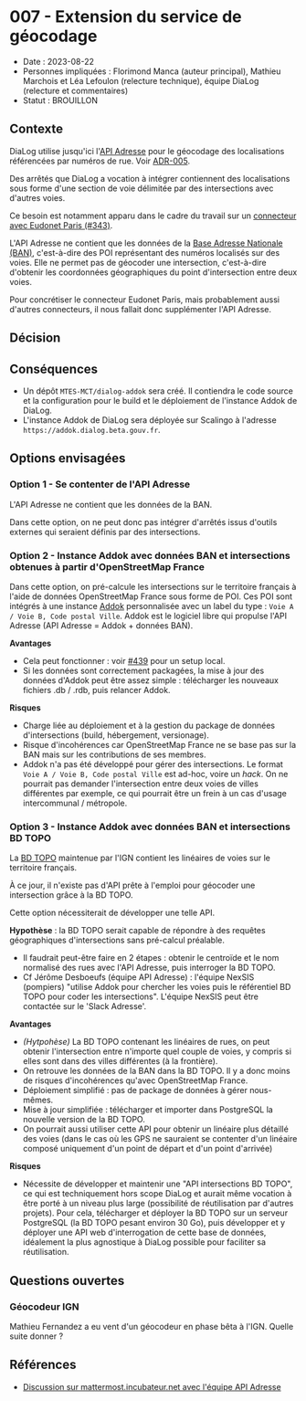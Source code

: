 # 007 - Extension du service de géocodage

* Date : 2023-08-22
* Personnes impliquées : Florimond Manca (auteur principal), Mathieu Marchois et Léa Lefoulon (relecture technique), équipe DiaLog (relecture et commentaires)
* Statut : BROUILLON <!-- [BROUILLON|ACCEPTÉ|REJETÉ|DÉPRÉCIÉ] -->

## Contexte

DiaLog utilise jusqu'ici l'[API Adresse](https://adresse.data.gouv.fr/api-doc/adresse) pour le géocodage des localisations référencées par numéros de rue. Voir [ADR-005](./005_geocoding.md).

Des arrêtés que DiaLog a vocation à intégrer contiennent des localisations sous forme d'une section de voie délimitée par des intersections avec d'autres voies.

Ce besoin est notamment apparu dans le cadre du travail sur un [connecteur avec Eudonet Paris (#343)](https://github.com/MTES-MCT/dialog/issues/343).

L'API Adresse ne contient que les données de la [Base Adresse Nationale (BAN)](https://adresse.data.gouv.fr/), c'est-à-dire des POI représentant des numéros localisés sur des voies. Elle ne permet pas de géocoder une intersection, c'est-à-dire d'obtenir les coordonnées géographiques du point d'intersection entre deux voies.

Pour concrétiser le connecteur Eudonet Paris, mais probablement aussi d'autres connecteurs, il nous fallait donc supplémenter l'API Adresse.

## Décision

## Conséquences

* Un dépôt `MTES-MCT/dialog-addok` sera créé. Il contiendra le code source et la configuration pour le build et le déploiement de l'instance Addok de DiaLog.
* L'instance Addok de DiaLog sera déployée sur Scalingo à l'adresse `https://addok.dialog.beta.gouv.fr`.

## Options envisagées

### Option 1 - Se contenter de l'API Adresse

L'API Adresse ne contient que les données de la BAN.

Dans cette option, on ne peut donc pas intégrer d'arrêtés issus d'outils externes qui seraient définis par des intersections.

### Option 2 - Instance Addok avec données BAN et intersections obtenues à partir d'OpenStreetMap France

Dans cette option, on pré-calcule les intersections sur le territoire français à l'aide de données OpenStreetMap France sous forme de POI. Ces POI sont intégrés à une instance [Addok](https://github.com/addok/addok) personnalisée avec un label du type : `Voie A / Voie B, Code postal Ville`. Addok est le logiciel libre qui propulse l'API Adresse (API Adresse = Addok + données BAN).

**Avantages**

* Cela peut fonctionner : voir [#439](https://github.com/MTES-MCT/dialog/pull/439) pour un setup local.
* Si les données sont correctement packagées, la mise à jour des données d'Addok peut être assez simple : télécharger les nouveaux fichiers .db / .rdb, puis relancer Addok.

**Risques**

* Charge liée au déploiement et à la gestion du package de données d'intersections (build, hébergement, versionage).
* Risque d'incohérences car OpenStreetMap France ne se base pas sur la BAN mais sur les contributions de ses membres.
* Addok n'a pas été développé pour gérer des intersections. Le format `Voie A / Voie B, Code postal Ville` est ad-hoc, voire un _hack_. On ne pourrait pas demander l'intersection entre deux voies de villes différentes par exemple, ce qui pourrait être un frein à un cas d'usage intercommunal / métropole.

### Option 3 - Instance Addok avec données BAN et intersections BD TOPO

La [BD TOPO](https://geoservices.ign.fr/bdtopo) maintenue par l'IGN contient les linéaires de voies sur le territoire français.

À ce jour, il n'existe pas d'API prête à l'emploi pour géocoder une intersection grâce à la BD TOPO.

Cette option nécessiterait de développer une telle API.

**Hypothèse** : la BD TOPO serait capable de répondre à des requêtes géographiques d'intersections sans pré-calcul préalable.

* Il faudrait peut-être faire en 2 étapes : obtenir le centroïde et le nom normalisé des rues avec l'API Adresse, puis interroger la BD TOPO.
* Cf Jérôme Desboeufs (équipe API Adresse) : l'équipe NexSIS (pompiers) "utilise Addok pour chercher les voies puis le référentiel BD TOPO pour coder les intersections". L'équipe NexSIS peut être contactée sur le 'Slack Adresse'.

**Avantages**

* _(Hytpohèse)_ La BD TOPO contenant les linéaires de rues, on peut obtenir l'intersection entre n'importe quel couple de voies, y compris si elles sont dans des villes différentes (à la frontière).
* On retrouve les données de la BAN dans la BD TOPO. Il y a donc moins de risques d'incohérences qu'avec OpenStreetMap France.
* Déploiement simplifié : pas de package de données à gérer nous-mêmes.
* Mise à jour simplifiée : télécharger et importer dans PostgreSQL la nouvelle version de la BD TOPO.
* On pourrait aussi utiliser cette API pour obtenir un linéaire plus détaillé des voies (dans le cas où les GPS ne sauraient se contenter d'un linéaire composé uniquement d'un point de départ et d'un point d'arrivée)

**Risques**

* Nécessite de développer et maintenir une "API intersections BD TOPO", ce qui est techniquement hors scope DiaLog et aurait même vocation à être porté à un niveau plus large (possibilité de réutilisation par d'autres projets). Pour cela, télécharger et déployer la BD TOPO sur un serveur PostgreSQL (la BD TOPO pesant environ 30 Go), puis développer et y déployer une API web d'interrogation de cette base de données, idéalement la plus agnostique à DiaLog possible pour faciliter sa réutilisation.

## Questions ouvertes

### Géocodeur IGN

Mathieu Fernandez a eu vent d'un géocodeur en phase bêta à l'IGN. Quelle suite donner ?

## Références

* [Discussion sur mattermost.incubateur.net avec l'équipe API Adresse](https://mattermost.incubateur.net/betagouv/pl/tmwww1q9tfdq9cyu38497ae6xy)

